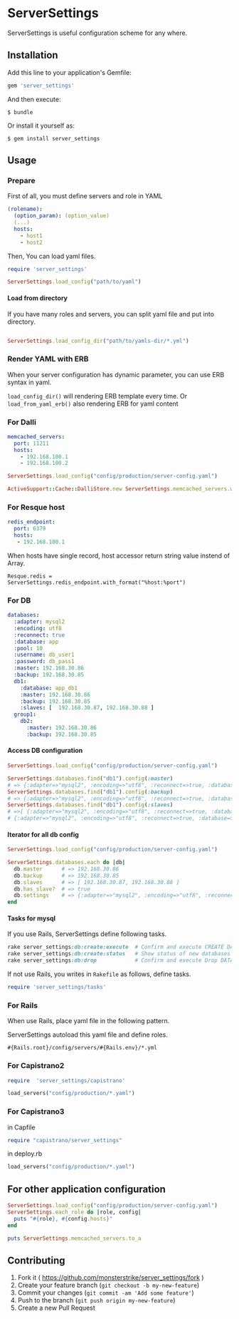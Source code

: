 # ServerSettings

ServerSettings is useful configuration scheme for any where.


## Installation

Add this line to your application's Gemfile:

```ruby
gem 'server_settings'
```

And then execute:

    $ bundle

Or install it yourself as:

    $ gem install server_settings

## Usage

### Prepare
First of all, you must define servers and role in YAML

```yaml
(rolename):
  (option_param): (option_value)
  (...)
  hosts:
    - host1
    - host2
```
Then, You can load yaml files.

```ruby
require 'server_settings'

ServerSettings.load_config("path/to/yaml")
```

#### Load from directory
If you have many roles and servers, you can split yaml file and put
into directory.

```ruby

ServerSettings.load_config_dir("path/to/yamls-dir/*.yml")
```

### Render YAML with ERB
When your server configuration has dynamic parameter, you can use ERB
syntax in yaml.

`load_config_dir()` will rendering  ERB template every time.
Or  `load_from_yaml_erb()` also rendering ERB for yaml content

### For Dalli

```yaml
memcached_servers:
  port: 11211
  hosts:
    - 192.168.100.1
    - 192.168.100.2
```

```ruby
ServerSettings.load_config("config/production/server-config.yaml")

ActiveSupport::Cache::DalliStore.new ServerSettings.memcached_servers.with_format("%host:%port"), options

```

### For Resque host
```yaml
redis_endpoint:
  port: 6379
  hosts:
   - 192.168.100.1
```
When hosts have single record, host accessor return string value
instend of Array.
```
Resque.redis = ServerSettings.redis_endpoint.with_format("%host:%port")

```
### For DB

```yaml
databases:
  :adapter: mysql2
  :encoding: utf8
  :reconnect: true
  :database: app
  :pool: 10
  :username: db_user1
  :password: db_pass1
  :master: 192.168.30.86
  :backup: 192.168.30.85
  db1:
    :database: app_db1
    :master: 192.168.30.86
    :backup: 192.168.30.85
    :slaves: [  192.168.30.87, 192.168.30.88 ]
  group1:
    db2:
      :master: 192.168.30.86
      :backup: 192.168.30.85
```
#### Access DB configuration
```ruby
ServerSettings.load_config("config/production/server-config.yaml")

ServerSettings.databases.find("db1").config(:master)
# => {:adapter=>"mysql2", :encoding=>"utf8", :reconnect=>true, :database=>"app_db1", :pool=>10, :username=>"db_user1", :password=>"db_pass1", :host=>"192.168.30.86"}
ServerSettings.databases.find("db1").config(:backup)
# => {:adapter=>"mysql2", :encoding=>"utf8", :reconnect=>true, :database=>"app_db1", :pool=>10, :username=>"db_user1", :password=>"db_pass1", :host=>"192.168.30.85"}
ServerSettings.databases.find("db1").config(:slaves)
# =>[ {:adapter=>"mysql2", :encoding=>"utf8", :reconnect=>true, :database=>"app_db1", :pool=>10, :username=>"db_user1", :password=>"db_pass1", :host=>"192.168.30.87"},
# {:adapter=>"mysql2", :encoding=>"utf8", :reconnect=>true, :database=>"app_db1", :pool=>10, :username=>"db_user1", :password=>"db_pass1", :host=>"192.168.30.88"}]
```
#### Iterator for all db config
```ruby
ServerSettings.load_config("config/production/server-config.yaml")

ServerSettings.databases.each do |db|
  db.master      # => 192.168.30.86
  db.backup      # => 192.168.30.85
  db.slaves      # => [ 192.168.30.87, 192.168.30.88 ]
  db.has_slave?  # => true
  db.settings    # => {:adapter=>"mysql2", :encoding=>"utf8", :reconnect=>true, :database=>"app_db1", :pool=>10, :username=>"db_user1", :password=>"db_pass1"}
end
```

#### Tasks for mysql

If you use Rails, ServerSettings define following tasks.

```ruby
rake server_settings:db:create:execute  # Confirm and execute CREATE DATABASE for each new database
rake server_settings:db:create:status   # Show status of new databases not created yet
rake server_settings:db:drop            # Confirm and execute Drop DATABASE for all database
```

If not use Rails, you writes in `Rakefile` as follows, define tasks.

```ruby
require 'server_settings/tasks'
```

### For Rails

When use Rails, place yaml file in the following pattern.

ServerSettings autoload this yaml file and define roles.

`#{Rails.root}/config/servers/#{Rails.env}/*.yml`

### For Capistrano2
```ruby
require  'server_settings/capistrano'

load_servers("config/production/*.yaml")

```

### For Capistrano3

in Capfile

```ruby
require "capistrano/server_settings"
```

in deploy.rb

```ruby
load_servers("config/production/*.yaml")
```

## For other application configuration

```ruby
ServerSettings.load_config("config/production/server-config.yaml")
ServerSettings.each_role do |role, config|
  puts "#{role}, #{config.hosts}"
end
```

```ruby
puts ServerSettings.memcached_servers.to_a

```
## Contributing

1. Fork it ( https://github.com/monsterstrike/server_settings/fork )
2. Create your feature branch (`git checkout -b my-new-feature`)
3. Commit your changes (`git commit -am 'Add some feature'`)
4. Push to the branch (`git push origin my-new-feature`)
5. Create a new Pull Request
